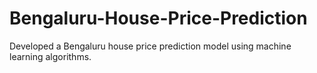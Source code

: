 # Bengaluru-House-Price-Prediction
Developed a Bengaluru house price prediction model using machine learning algorithms.
